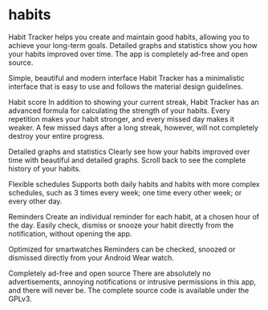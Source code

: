 # habits
Habit Tracker helps you create and maintain good habits, allowing you to achieve your long-term goals. Detailed graphs and statistics show you how your habits improved over time. The app is completely ad-free and open source.

Simple, beautiful and modern interface
Habit Tracker has a minimalistic interface that is easy to use and follows the material design guidelines.

Habit score
In addition to showing your current streak, Habit Tracker has an advanced formula for calculating the strength of your habits. Every repetition makes your habit stronger, and every missed day makes it weaker. A few missed days after a long streak, however, will not completely destroy your entire progress.

Detailed graphs and statistics
Clearly see how your habits improved over time with beautiful and detailed graphs. Scroll back to see the complete history of your habits.

Flexible schedules
Supports both daily habits and habits with more complex schedules, such as 3 times every week; one time every other week; or every other day.

Reminders
Create an individual reminder for each habit, at a chosen hour of the day. Easily check, dismiss or snooze your habit directly from the notification, without opening the app.

Optimized for smartwatches
Reminders can be checked, snoozed or dismissed directly from your Android Wear watch.

Completely ad-free and open source
There are absolutely no advertisements, annoying notifications or intrusive permissions in this app, and there will never be. The complete source code is available under the GPLv3.